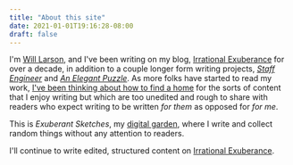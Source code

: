 ```yaml
---
title: "About this site"
date: 2021-01-01T19:16:28-08:00
draft: false
---
```


I'm [Will Larson](https://lethain.com/about/), and I've been
writing on my blog, [Irrational Exuberance](https://lethain.com/all-posts/)
for over a decade, in addition to a couple longer form writing projects,
_[Staff Engineer](http://staffeng.com)_ and _[An Elegant Puzzle](https://lethain.com/elegant-puzzle/)_.
As more folks have started to read my work, [I've been thinking about how to find a home](http://lethain.com/exuberant-sketches)
for the sorts of content that I enjoy writing but which are too unedited and rough to share with readers who
expect writing to be written *for them* as opposed for *for me*.

This is _Exuberant Sketches_, my [digital garden](https://joelhooks.com/digital-garden),
where I write and collect random things without any attention to readers.

I'll continue to write edited, structured content on [Irrational Exuberance](https://lethain.com).
